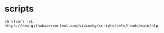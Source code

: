 # scripts

``` SHELL
sh <(curl -sL https://raw.githubusercontent.com/viacooky/scripts/refs/heads/main/alpine_init.sh)
```